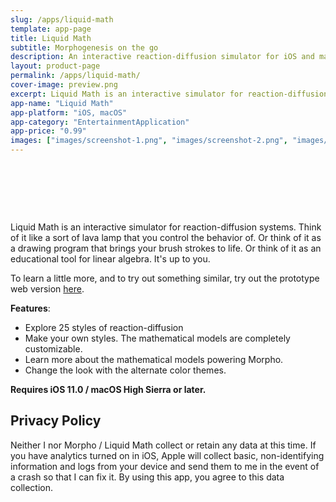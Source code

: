 ```yaml
---
slug: /apps/liquid-math
template: app-page
title: Liquid Math
subtitle: Morphogenesis on the go
description: An interactive reaction-diffusion simulator for iOS and macOS. Built with Swift and Metal.
layout: product-page
permalink: /apps/liquid-math/
cover-image: preview.png
excerpt: Liquid Math is an interactive simulator for reaction-diffusion systems. Think of it like a sort of lava lamp that you control the behavior of. Or think of it as a drawing program that brings your brush strokes to life. Or think of it as an educational tool for linear algebra. It's up to you.
app-name: "Liquid Math"
app-platform: "iOS, macOS"
app-category: "EntertainmentApplication"
app-price: "0.99"
images: ["images/screenshot-1.png", "images/screenshot-2.png", "images/screenshot-3.png", "images/screenshot-4.png", "images/screenshot-5.png"]
---
```


<div style="text-align:center; margin-top:2rem; margin-bottom: 1rem; padding-top: 1rem;">
    <a href="https://itunes.apple.com/us/app/liquid-math/id1331320224?mt=8" style="display:inline-block;overflow:hidden;background:url(https://linkmaker.itunes.apple.com/assets/shared/badges/en-us/appstore-lrg.svg) no-repeat;width:135px;height:40px;background-size:contain;"></a>
    <a href="https://geo.itunes.apple.com/us/app/morpho/id1280150140?mt=12" style="display:inline-block;overflow:hidden;background:url(//linkmaker.itunes.apple.com/assets/shared/badges/en-us/macappstore-lrg.svg) no-repeat;width:165px;height:40px;background-size:contain;"></a>
</div>

Liquid Math is an interactive simulator for reaction-diffusion systems. Think of it like a sort of lava lamp that you control the behavior of. Or think of it as a drawing program that brings your brush strokes to life. Or think of it as an educational tool for linear algebra. It's up to you.

To learn a little more, and to try out something similar, try out the prototype web version [here](/projects/reaction-diffusion/).

**Features**:
- Explore 25 styles of reaction-diffusion
- Make your own styles. The mathematical models are completely customizable.
- Learn more about the mathematical models powering Morpho.
- Change the look with the alternate color themes.

**Requires iOS 11.0 / macOS High Sierra or later.**


## Privacy Policy
Neither I nor Morpho / Liquid Math collect or retain any data at this time. If you have analytics turned on in iOS, Apple will collect basic, non-identifying information and logs from your device and send them to me in the event of a crash so that I can fix it. By using this app, you agree to this data collection.